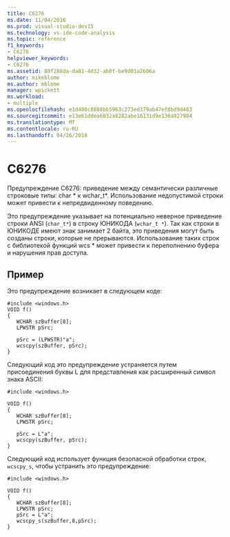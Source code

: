 ```yaml
---
title: C6276
ms.date: 11/04/2016
ms.prod: visual-studio-dev15
ms.technology: vs-ide-code-analysis
ms.topic: reference
f1_keywords:
- C6276
helpviewer_keywords:
- C6276
ms.assetid: 88f288da-da81-4d32-ab0f-be9d01a2606a
author: mikeblome
ms.author: mblome
manager: wpickett
ms.workload:
- multiple
ms.openlocfilehash: e1d400c8888bb5963c273ed379ab47ef8bd9d483
ms.sourcegitcommit: e13e61ddea6032a8282abe16131d9e136a927984
ms.translationtype: MT
ms.contentlocale: ru-RU
ms.lasthandoff: 04/26/2018
---
```

# <a name="c6276"></a>C6276
Предупреждение C6276: приведение между семантически различные строковые типы: char * к wchar_t\*. Использование недопустимой строки может привести к непредвиденному поведению.

 Это предупреждение указывает на потенциально неверное приведение строки ANSI (`char_t*`) в строку ЮНИКОДА (`wchar_t *`). Так как строки в ЮНИКОДЕ имеют знак занимает 2 байта, это приведения могут быть созданы строки, которые не прерываются. Использование таких строк с библиотекой функций wcs * может привести к переполнению буфера и нарушения прав доступа.

## <a name="example"></a>Пример
 Это предупреждение возникает в следующем коде:

```
#include <windows.h>
VOID f()
{
   WCHAR szBuffer[8];
   LPWSTR pSrc;

   pSrc = (LPWSTR)"a";
   wcscpy(szBuffer, pSrc);
}
```

 Следующий код это предупреждение устраняется путем присоединения буквы L для представления как расширенный символ знака ASCII:

```
#include <windows.h>

VOID f()
{
   WCHAR szBuffer[8];
   LPWSTR pSrc;

   pSrc = L"a";
   wcscpy(szBuffer, pSrc);
}
```

 Следующий код использует функция безопасной обработки строк, `wcscpy_s`, чтобы устранить это предупреждение:

```
#include <windows.h>

VOID f()
{
   WCHAR szBuffer[8];
   LPWSTR pSrc;
   pSrc = L"a";
   wcscpy_s(szBuffer,8,pSrc);
}
```